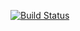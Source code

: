 [![Build Status](https://travis-ci.org/marianaalbano/simple-unittest.svg?branch=master)](https://travis-ci.org/marianaalbano/simple-unittest)